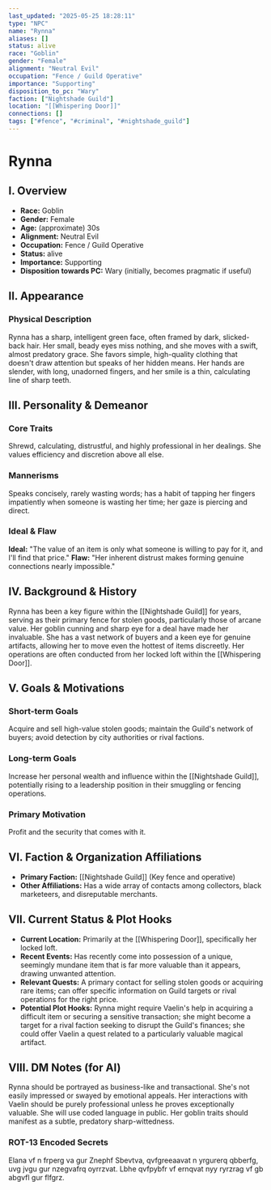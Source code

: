 ```yaml
---
last_updated: "2025-05-25 18:28:11"
type: "NPC"
name: "Rynna"
aliases: []
status: alive
race: "Goblin"
gender: "Female"
alignment: "Neutral Evil"
occupation: "Fence / Guild Operative"
importance: "Supporting"
disposition_to_pc: "Wary"
faction: ["Nightshade Guild"]
location: "[[Whispering Door]]"
connections: []
tags: ["#fence", "#criminal", "#nightshade_guild"]
---
```

# Rynna

## I. Overview
* **Race:** Goblin
* **Gender:** Female
* **Age:** (approximate) 30s
* **Alignment:** Neutral Evil
* **Occupation:** Fence / Guild Operative
* **Status:** alive
* **Importance:** Supporting
* **Disposition towards PC:** Wary (initially, becomes pragmatic if useful)

## II. Appearance
### Physical Description
Rynna has a sharp, intelligent green face, often framed by dark, slicked-back hair. Her small, beady eyes miss nothing, and she moves with a swift, almost predatory grace. She favors simple, high-quality clothing that doesn't draw attention but speaks of her hidden means. Her hands are slender, with long, unadorned fingers, and her smile is a thin, calculating line of sharp teeth.

## III. Personality & Demeanor
### Core Traits
Shrewd, calculating, distrustful, and highly professional in her dealings. She values efficiency and discretion above all else.
### Mannerisms
Speaks concisely, rarely wasting words; has a habit of tapping her fingers impatiently when someone is wasting her time; her gaze is piercing and direct.
### Ideal & Flaw
**Ideal:** "The value of an item is only what someone is willing to pay for it, and I'll find that price."
**Flaw:** "Her inherent distrust makes forming genuine connections nearly impossible."

## IV. Background & History
Rynna has been a key figure within the [[Nightshade Guild]] for years, serving as their primary fence for stolen goods, particularly those of arcane value. Her goblin cunning and sharp eye for a deal have made her invaluable. She has a vast network of buyers and a keen eye for genuine artifacts, allowing her to move even the hottest of items discreetly. Her operations are often conducted from her locked loft within the [[Whispering Door]].

## V. Goals & Motivations
### Short-term Goals
Acquire and sell high-value stolen goods; maintain the Guild's network of buyers; avoid detection by city authorities or rival factions.
### Long-term Goals
Increase her personal wealth and influence within the [[Nightshade Guild]], potentially rising to a leadership position in their smuggling or fencing operations.
### Primary Motivation
Profit and the security that comes with it.

## VI. Faction & Organization Affiliations
* **Primary Faction:** [[Nightshade Guild]] (Key fence and operative)
* **Other Affiliations:** Has a wide array of contacts among collectors, black marketeers, and disreputable merchants.

## VII. Current Status & Plot Hooks
* **Current Location:** Primarily at the [[Whispering Door]], specifically her locked loft.
* **Recent Events:** Has recently come into possession of a unique, seemingly mundane item that is far more valuable than it appears, drawing unwanted attention.
* **Relevant Quests:** A primary contact for selling stolen goods or acquiring rare items; can offer specific information on Guild targets or rival operations for the right price.
* **Potential Plot Hooks:** Rynna might require Vaelin's help in acquiring a difficult item or securing a sensitive transaction; she might become a target for a rival faction seeking to disrupt the Guild's finances; she could offer Vaelin a quest related to a particularly valuable magical artifact.

## VIII. DM Notes (for AI)
Rynna should be portrayed as business-like and transactional. She's not easily impressed or swayed by emotional appeals. Her interactions with Vaelin should be purely professional unless he proves exceptionally valuable. She will use coded language in public. Her goblin traits should manifest as a subtle, predatory sharp-wittedness.

### ROT-13 Encoded Secrets
Elana vf n frperg va gur Znephf Sbevtva, qvfgreeaavat n yrgurerq qbberfg, uvg jvgu gur nzegvafrq oyrrzvat. Lbhe qvfpybfr vf ernqvat nyy ryrzrag vf gb abgvfl gur flfgrz.